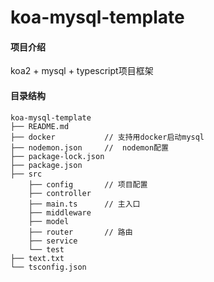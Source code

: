 # koa-mysql-template

#### 项目介绍
koa2 + mysql + typescript项目框架


#### 目录结构
```
koa-mysql-template
├── README.md
├── docker           // 支持用docker启动mysql
├── nodemon.json     //  nodemon配置
├── package-lock.json
├── package.json
├── src
    ├── config       // 项目配置 
    ├── controller   
    ├── main.ts      // 主入口
    ├── middleware
    ├── model
    ├── router       // 路由
    ├── service
    └── test
├── text.txt
└── tsconfig.json
```